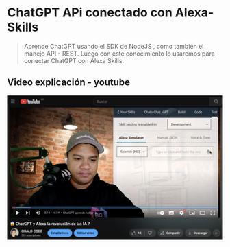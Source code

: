# ChatGPT APi conectado con Alexa-Skills

> Aprende ChatGPT usando el SDK de NodeJS , como también el manejo  API - REST. Luego con este conocimiento lo usaremos para conectar ChatGPT con  Alexa Skills.

## Video explicación - youtube

[![chaloCode video](youtube.png)](https://youtu.be/v48RS6FuB_M)